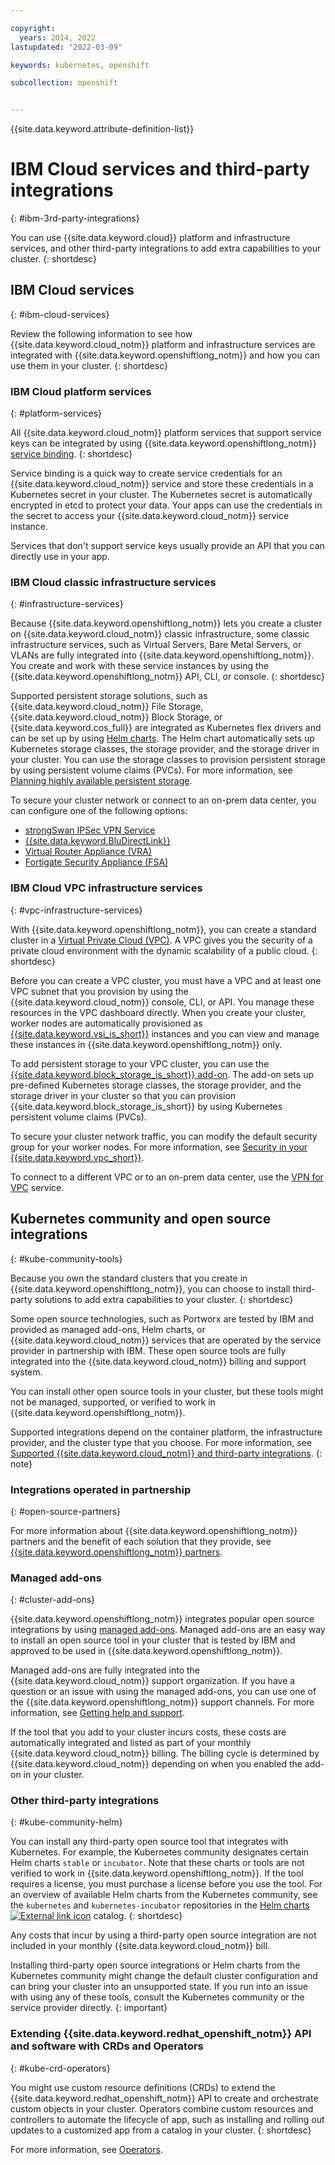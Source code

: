 ```yaml
---

copyright: 
  years: 2014, 2022
lastupdated: "2022-03-09"

keywords: kubernetes, openshift

subcollection: openshift


---
```


{{site.data.keyword.attribute-definition-list}}


# IBM Cloud services and third-party integrations
{: #ibm-3rd-party-integrations}

You can use {{site.data.keyword.cloud}} platform and infrastructure services, and other third-party integrations to add extra capabilities to your cluster.
{: shortdesc}

## IBM Cloud services
{: #ibm-cloud-services}

Review the following information to see how {{site.data.keyword.cloud_notm}} platform and infrastructure services are integrated with {{site.data.keyword.openshiftlong_notm}} and how you can use them in your cluster.
{: shortdesc}

### IBM Cloud platform services
{: #platform-services}

All {{site.data.keyword.cloud_notm}} platform services that support service keys can be integrated by using {{site.data.keyword.openshiftlong_notm}} [service binding](/docs/containers?topic=containers-service-binding).
{: shortdesc}

Service binding is a quick way to create service credentials for an {{site.data.keyword.cloud_notm}} service and store these credentials in a Kubernetes secret in your cluster. The Kubernetes secret is automatically encrypted in etcd to protect your data. Your apps can use the credentials in the secret to access your {{site.data.keyword.cloud_notm}} service instance.

Services that don't support service keys usually provide an API that you can directly use in your app.

### IBM Cloud classic infrastructure services
{: #infrastructure-services}

Because {{site.data.keyword.openshiftlong_notm}} lets you create a cluster on {{site.data.keyword.cloud_notm}} classic infrastructure, some classic infrastructure services, such as Virtual Servers, Bare Metal Servers, or VLANs are fully integrated into {{site.data.keyword.openshiftlong_notm}}. You create and work with these service instances by using the {{site.data.keyword.openshiftlong_notm}} API, CLI, or console.
{: shortdesc}

Supported persistent storage solutions, such as {{site.data.keyword.cloud_notm}} File Storage, {{site.data.keyword.cloud_notm}} Block Storage, or {{site.data.keyword.cos_full}} are integrated as Kubernetes flex drivers and can be set up by using [Helm charts](/docs/containers?topic=containers-helm). The Helm chart automatically sets up Kubernetes storage classes, the storage provider, and the storage driver in your cluster. You can use the storage classes to provision persistent storage by using persistent volume claims (PVCs). For more information, see [Planning highly available persistent storage](/docs/containers?topic=containers-storage_planning).

To secure your cluster network or connect to an on-prem data center, you can configure one of the following options:
- [strongSwan IPSec VPN Service](/docs/openshift?topic=openshift-vpn#vpn-setup)
- [{{site.data.keyword.BluDirectLink}}](/docs/dl?topic=dl-get-started-with-ibm-cloud-dl)
- [Virtual Router Appliance (VRA)](/docs/openshift?topic=openshift-vpn#vyatta)
- [Fortigate Security Appliance (FSA)](/docs/vmwaresolutions/services?topic=vmwaresolutions-fsa_considerations)



### IBM Cloud VPC infrastructure services
{: #vpc-infrastructure-services}

With {{site.data.keyword.openshiftlong_notm}}, you can create a standard cluster in a [Virtual Private Cloud (VPC)](/docs/vpc?topic=vpc-getting-started). A VPC gives you the security of a private cloud environment with the dynamic scalability of a public cloud.
{: shortdesc}

Before you can create a VPC cluster, you must have a VPC and at least one VPC subnet that you provision by using the {{site.data.keyword.cloud_notm}} console, CLI, or API. You manage these resources in the VPC dashboard directly. When you create your cluster, worker nodes are automatically provisioned as [{{site.data.keyword.vsi_is_short}}](/docs/vpc?topic=vpc-about-advanced-virtual-servers) instances and you can view and manage these instances in {{site.data.keyword.openshiftlong_notm}} only.

To add persistent storage to your VPC cluster, you can use the [{{site.data.keyword.block_storage_is_short}} add-on](/docs/containers?topic=containers-vpc-block). The add-on sets up pre-defined Kubernetes storage classes, the storage provider, and the storage driver in your cluster so that you can provision {{site.data.keyword.block_storage_is_short}} by using Kubernetes persistent volume claims (PVCs).

To secure your cluster network traffic, you can modify the default security group for your worker nodes. For more information, see [Security in your {{site.data.keyword.vpc_short}}](/docs/vpc?topic=vpc-security-in-your-vpc).

To connect to a different VPC or to an on-prem data center, use the [VPN for VPC](/docs/vpc?topic=vpc-vpn-onprem-example) service.  



## Kubernetes community and open source integrations
{: #kube-community-tools}

Because you own the standard clusters that you create in {{site.data.keyword.openshiftlong_notm}}, you can choose to install third-party solutions to add extra capabilities to your cluster.
{: shortdesc}

Some open source technologies, such as Portworx are tested by IBM and provided as managed add-ons, Helm charts, or {{site.data.keyword.cloud_notm}} services that are operated by the service provider in partnership with IBM. These open source tools are fully integrated into the {{site.data.keyword.cloud_notm}} billing and support system.

You can install other open source tools in your cluster, but these tools might not be managed, supported, or verified to work in {{site.data.keyword.openshiftlong_notm}}.

Supported integrations depend on the container platform, the infrastructure provider, and the cluster type that you choose. For more information, see [Supported {{site.data.keyword.cloud_notm}} and third-party integrations](/docs/containers?topic=containers-supported_integrations).
{: note}

### Integrations operated in partnership
{: #open-source-partners}

For more information about {{site.data.keyword.openshiftlong_notm}} partners and the benefit of each solution that they provide, see [{{site.data.keyword.openshiftlong_notm}} partners](/docs/containers?topic=containers-service-partners).

### Managed add-ons
{: #cluster-add-ons}

{{site.data.keyword.openshiftlong_notm}} integrates popular open source integrations by using [managed add-ons](/docs/containers?topic=containers-managed-addons). Managed add-ons are an easy way to install an open source tool in your cluster that is tested by IBM and approved to be used in {{site.data.keyword.openshiftlong_notm}}.

Managed add-ons are fully integrated into the {{site.data.keyword.cloud_notm}} support organization. If you have a question or an issue with using the managed add-ons, you can use one of the {{site.data.keyword.openshiftlong_notm}} support channels. For more information, see [Getting help and support](/docs/containers?topic=containers-get-help).

If the tool that you add to your cluster incurs costs, these costs are automatically integrated and listed as part of your monthly {{site.data.keyword.cloud_notm}} billing. The billing cycle is determined by {{site.data.keyword.cloud_notm}} depending on when you enabled the add-on in your cluster.

### Other third-party integrations
{: #kube-community-helm}

You can install any third-party open source tool that integrates with Kubernetes. For example, the Kubernetes community designates certain Helm charts `stable` or `incubator`. Note that these charts or tools are not verified to work in {{site.data.keyword.openshiftlong_notm}}. If the tool requires a license, you must purchase a license before you use the tool. For an overview of available Helm charts from the Kubernetes community, see the `kubernetes` and `kubernetes-incubator` repositories in the [Helm charts ![External link icon](../icons/launch-glyph.svg "External link icon")](https://cloud.ibm.com/kubernetes/helm) catalog.
{: shortdesc}

Any costs that incur by using a third-party open source integration are not included in your monthly {{site.data.keyword.cloud_notm}} bill.

Installing third-party open source integrations or Helm charts from the Kubernetes community might change the default cluster configuration and can bring your cluster into an unsupported state. If you run into an issue with using any of these tools, consult the Kubernetes community or the service provider directly.
{: important}

### Extending {{site.data.keyword.redhat_openshift_notm}} API and software with CRDs and Operators
{: #kube-crd-operators}

You might use custom resource definitions (CRDs) to extend the {{site.data.keyword.redhat_openshift_notm}} API to create and orchestrate custom objects in your cluster. Operators combine custom resources and controllers to automate the lifecycle of app, such as installing and rolling out updates to a customized app from a catalog in your cluster.
{: shortdesc}



For more information, see [Operators](/docs/openshift?topic=openshift-operators).





